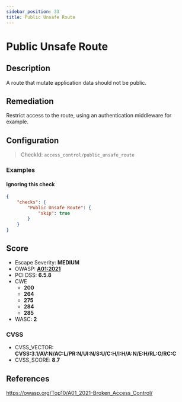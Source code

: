 ```yaml
---
sidebar_position: 33
title: Public Unsafe Route
---
```


# Public Unsafe Route

## Description

A route that mutate application data should not be public.

## Remediation

Restrict access to the route, using an authentication middleware for example.


## Configuration

> CheckId: `access_control/public_unsafe_route`


### Examples


#### Ignoring this check

```json
{
    "checks": {
        "Public Unsafe Route": {
            "skip": true
        }
    }
}
```




## Score

- Escape Severity: **<span className="medium-severity">MEDIUM</span>**
- OWASP: **[A01:2021](https://owasp.org/Top10/A01_2021-Broken_Access_Control/)**
- PCI DSS: **6.5.8**
- CWE
  - **200**
  - **264**
  - **275**
  - **284**
  - **285**
- WASC: **2**



### CVSS

- CVSS_VECTOR: **CVSS:3.1/AV:N/AC:L/PR:N/UI:N/S:U/C:H/I:H/A:N/E:H/RL:O/RC:C**
- CVSS_SCORE: **8.7**

## References

https://owasp.org/Top10/A01_2021-Broken_Access_Control/
